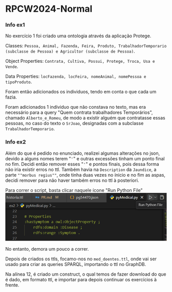 # RPCW2024-Normal

### Info ex1

No exercício 1 foi criado uma ontologia através da aplicação Protege.

Classes: `Pessoa, Animal, Fazenda, Feira, Produto, TrabalhadorTemporario (subclasse de Pessoa) e Agricultor (subclasse de Pessoa)`. 

Object Properties: `Contrata, Cultiva, Possui, Protege, Troca, Usa e Vende`.

Data Properties: `locFazenda, locFeira, nomeAnimal, nomePessoa e tipoProduto`.

Foram então adicionados os individuos, tendo em conta o que cada um fazia. 

Foram adicionados 1 individuo que não constava no texto, mas era necessário para a query "Quem contrata trabalhadores Temporários", chamado `Alberto_e_Romeu`, de modo a existir alguém que contratasse essas pessoas, no caso do texto o `SrJoao`, designadas com a subclasse `TrabalhadorTemporario`.

### Info ex2

Além do que é pedido no enunciado, realizei algumas alterações no json, devido a alguns nomes terem "` ' `" e outras excessões tinham um ponto final no fim. Decidi então remover esses "`'`" e pontos finais, pois dessa forma não iria existir erros no ttl.
Também havia na `Description` da `Jaundice`, a parte `""morbus regius""`, onde tinha duas vezes no ínicio e no fim as aspas, decidi remover para não haver também erros no ttl à posteriori. 

Para correr o script, basta clicar naquele ícone "Run Python File" ![alt text](image.png)

No entanto, demora um pouco a correr.

Depois de criados os ttls, focamo-nos no `med_doentes.ttl`, onde vai ser usado para criar as queries SPARQL, importando o ttl no GraphDB.

Na alínea 12, é criado um construct, o qual temos de fazer download do que é dado, em formato ttl, e importar para depois continuar os exercícios à frente.







